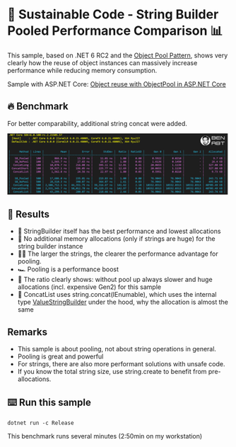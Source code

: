 # 🌳 Sustainable Code - String Builder Pooled Performance Comparison 📊

This sample, based on .NET 6 RC2 and the [Object Pool Pattern](https://docs.microsoft.com/dotnet/api/microsoft.extensions.objectpool.objectpool-1?view=dotnet-plat-ext-5.0&WT.mc_id=DT-MVP-5001507), shows very clearly how the reuse of object instances can massively increase performance while reducing memory consumption.

Sample with ASP.NET Core: [Object reuse with ObjectPool in ASP.NET Core](https://docs.microsoft.com/aspnet/core/performance/objectpool?view=aspnetcore-5.0&WT.mc_id=DT-MVP-5001507)

## 🔥 Benchmark

For better comparability, additional string concat were added.

![Results](results.png)

## 🏁 Results

- 🔋 StringBuilder itself has the best performance and lowest allocations
- 🐏 No additional memory allocations (only if strings are huge) for the string builder instance
- 🏃‍♀️ The larger the strings, the clearer the performance advantage for pooling.
- 🏎️ Pooling is a performance boost
- 🚀 The ratio clearly shows: without pool up always slower and huge allocations (incl. expensive Gen2) for this sample
- 🎒 ConcatList uses string.concat(IEnumable), which uses the internal type [ValueStringBuilder](https://github.com/dotnet/runtime/blob/46a3bfeffec2fb6b33bfd152d33f33b544e401c9/src/libraries/System.Private.CoreLib/src/System/String.Manipulation.cs#L193) under the hood, why the allocation is almost the same

## Remarks

- This sample is about pooling, not about string operations in general.
- Pooling is great and powerful
- For strings, there are also more performant solutions with unsafe code.
- If you know the total string size, use string.create to benefit from pre-allocations.

## ⌨️ Run this sample

```shell
dotnet run -c Release
```

This benchmark runs several minutes (2:50min on my workstation)
